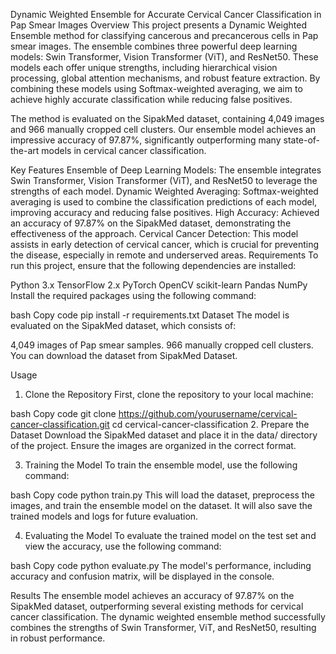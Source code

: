 
Dynamic Weighted Ensemble for Accurate Cervical Cancer Classification in Pap Smear Images
Overview
This project presents a Dynamic Weighted Ensemble method for classifying cancerous and precancerous cells in Pap smear images. The ensemble combines three powerful deep learning models: Swin Transformer, Vision Transformer (ViT), and ResNet50. These models each offer unique strengths, including hierarchical vision processing, global attention mechanisms, and robust feature extraction. By combining these models using Softmax-weighted averaging, we aim to achieve highly accurate classification while reducing false positives.

The method is evaluated on the SipakMed dataset, containing 4,049 images and 966 manually cropped cell clusters. Our ensemble model achieves an impressive accuracy of 97.87%, significantly outperforming many state-of-the-art models in cervical cancer classification.

Key Features
Ensemble of Deep Learning Models: The ensemble integrates Swin Transformer, Vision Transformer (ViT), and ResNet50 to leverage the strengths of each model.
Dynamic Weighted Averaging: Softmax-weighted averaging is used to combine the classification predictions of each model, improving accuracy and reducing false positives.
High Accuracy: Achieved an accuracy of 97.87% on the SipakMed dataset, demonstrating the effectiveness of the approach.
Cervical Cancer Detection: This model assists in early detection of cervical cancer, which is crucial for preventing the disease, especially in remote and underserved areas.
Requirements
To run this project, ensure that the following dependencies are installed:

Python 3.x
TensorFlow 2.x
PyTorch
OpenCV
scikit-learn
Pandas
NumPy
Install the required packages using the following command:

bash
Copy code
pip install -r requirements.txt
Dataset
The model is evaluated on the SipakMed dataset, which consists of:

4,049 images of Pap smear samples.
966 manually cropped cell clusters.
You can download the dataset from SipakMed Dataset.

Usage
1. Clone the Repository
First, clone the repository to your local machine:

bash
Copy code
git clone https://github.com/yourusername/cervical-cancer-classification.git
cd cervical-cancer-classification
2. Prepare the Dataset
Download the SipakMed dataset and place it in the data/ directory of the project. Ensure the images are organized in the correct format.

3. Training the Model
To train the ensemble model, use the following command:

bash
Copy code
python train.py
This will load the dataset, preprocess the images, and train the ensemble model on the dataset. It will also save the trained models and logs for future evaluation.

4. Evaluating the Model
To evaluate the trained model on the test set and view the accuracy, use the following command:

bash
Copy code
python evaluate.py
The model's performance, including accuracy and confusion matrix, will be displayed in the console.

Results
The ensemble model achieves an accuracy of 97.87% on the SipakMed dataset, outperforming several existing methods for cervical cancer classification. The dynamic weighted ensemble method successfully combines the strengths of Swin Transformer, ViT, and ResNet50, resulting in robust performance.
